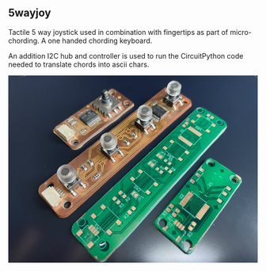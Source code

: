 
5wayjoy
---

Tactile 5 way joystick used in combination with fingertips as part of micro-chording. A one handed chording keyboard.

An addition I2C hub and controller is used to run the CircuitPython code needed to translate chords into ascii chars.

![Screenshot](pics/soldered-mask.jpeg)
